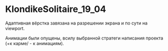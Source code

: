# KlondikeSolitaire_19_04

Адаптивная вёрстка завязана на разрешении экрана и по сути на viewport.

Анимации были опущены, всилу выбранной стратеги написания проекта (+к карме/ - к анимациям).
